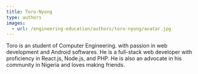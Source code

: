 ```yaml
---
title: Toro-Nyong
type: authors
images:
  - url: /engineering-education/authors/toro-nyong/avatar.jpg 
---
```


Toro is an student of Computer Engineering. with passion in web development and Android softwares. He is a full-stack web developer with proficiency in React.js, Node.js, and PHP. He is also an advocate in his community in Nigeria and loves making friends.
